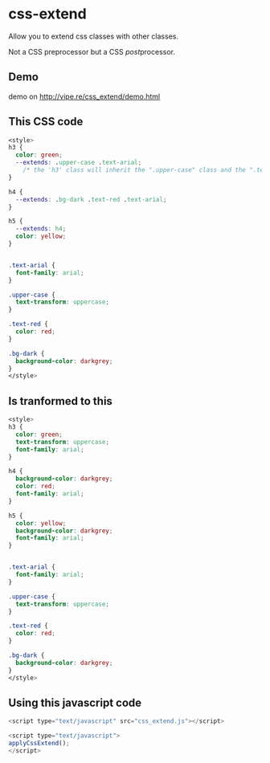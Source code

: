 # css-extend

Allow you to extend css classes with other classes.
  
Not a CSS preprocessor but a CSS *post*processor.


## Demo
demo on http://vipe.re/css_extend/demo.html


## This CSS code

```css
<style>
h3 {
  color: green;
  --extends: .upper-case .text-arial;
  	/* the 'h3' class will inherit the ".upper-case" class and the ".text-arial" class */
}

h4 {
  --extends: .bg-dark .text-red .text-arial;
}

h5 {
  --extends: h4;
  color: yellow;
}


.text-arial {
  font-family: arial;
}

.upper-case {
  text-transform: uppercase;
}

.text-red {
  color: red;
}

.bg-dark {
  background-color: darkgrey;
}
</style>
```

## Is tranformed to this

```css
<style>
h3 {
  color: green;
  text-transform: uppercase;
  font-family: arial;
}

h4 {
  background-color: darkgrey;
  color: red;
  font-family: arial;
}

h5 {
  color: yellow;
  background-color: darkgrey;
  font-family: arial;
}


.text-arial {
  font-family: arial;
}

.upper-case {
  text-transform: uppercase;
}

.text-red {
  color: red;
}

.bg-dark {
  background-color: darkgrey;
}
</style>
```


## Using this javascript code

```javascript
<script type="text/javascript" src="css_extend.js"></script>

<script type="text/javascript">
applyCssExtend();
</script>
```

